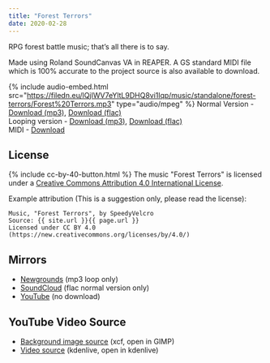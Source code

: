 ```yaml
---
title: "Forest Terrors"
date: 2020-02-28
---
```

RPG forest battle music; that’s all there is to say.

Made using Roland SoundCanvas VA in REAPER. A GS standard MIDI file which is 100% accurate to the project source is also available to download.

{% include audio-embed.html src="https://filedn.eu/lQjIWV7eYltL9DHQ8vi1lqp/music/standalone/forest-terrors/Forest%20Terrors.mp3" type="audio/mpeg" %}
Normal Version -
[Download (mp3)](https://filedn.eu/lQjIWV7eYltL9DHQ8vi1lqp/music/standalone/forest-terrors/Forest%20Terrors.mp3),
[Download (flac)](https://filedn.eu/lQjIWV7eYltL9DHQ8vi1lqp/music/standalone/forest-terrors/Forest%20Terrors.flac)\
Looping version -
[Download (mp3)](https://filedn.eu/lQjIWV7eYltL9DHQ8vi1lqp/music/standalone/forest-terrors/Forest%20Terrors%20loop.mp3),
[Download (flac)](https://filedn.eu/lQjIWV7eYltL9DHQ8vi1lqp/music/standalone/forest-terrors/Forest%20Terrors%20loop.mp3)\
MIDI -
[Download](https://filedn.eu/lQjIWV7eYltL9DHQ8vi1lqp/music/standalone/forest-terrors/Forest%20Terrors.mid)

## License
{% include cc-by-40-button.html %}
The music "Forest Terrors" is licensed under a [Creative Commons Attribution 4.0 International License](http://creativecommons.org/licenses/by/4.0/).

Example attribution (This is a suggestion only, please read the license):
```
Music, "Forest Terrors", by SpeedyVelcro
Source: {{ site.url }}{{ page.url }}
Licensed under CC BY 4.0 (https://new.creativecommons.org/licenses/by/4.0/)
```

## Mirrors
- [Newgrounds](https://www.newgrounds.com/audio/listen/914294) (mp3 loop only)
- [SoundCloud](https://soundcloud.com/swiftvector/forest-terrors) (flac normal version only)
- [YouTube](https://www.youtube.com/watch?v=ERgQpPIVoQY) (no download)

## YouTube Video Source
- [Background image source](https://filedn.eu/lQjIWV7eYltL9DHQ8vi1lqp/music/standalone/forest-terrors/forest-terrors-background.xcf) (xcf, open in GIMP)
- [Video source](https://filedn.eu/lQjIWV7eYltL9DHQ8vi1lqp/music/standalone/forest-terrors/forest-terrors.kdenlive) (kdenlive, open in kdenlive)
